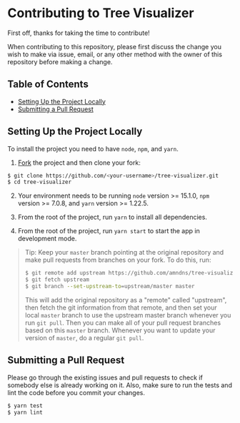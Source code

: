# Contributing to Tree Visualizer

First off, thanks for taking the time to contribute!

When contributing to this repository, please first discuss the change you wish to make via issue, email, or any other method with the owner of this repository before making a change.

## Table of Contents
  - [Setting Up the Project Locally](#setting-up-the-project-locally)
  - [Submitting a Pull Request](#submitting-a-pull-request)

## Setting Up the Project Locally

To install the project you need to have `node`, `npm`, and `yarn`.

1. [Fork](https://help.github.com/articles/fork-a-repo/) the project and then clone your fork:

```sh
$ git clone https://github.com/<your-username>/tree-visualizer.git
$ cd tree-visualizer
```

2. Your environment needs to be running `node` version >= 15.1.0, `npm` version >= 7.0.8, and `yarn` version >= 1.22.5.

3. From the root of the project, run `yarn` to install all dependencies.

4. From the root of the project, run `yarn start` to start the app in development mode. 

> Tip: Keep your `master` branch pointing at the original repository and make
> pull requests from branches on your fork. To do this, run:
>
> ```sh
> $ git remote add upstream https://github.com/amndns/tree-visualizer.git
> $ git fetch upstream
> $ git branch --set-upstream-to=upstream/master master
> ```
>
> This will add the original repository as a "remote" called "upstream", then
> fetch the git information from that remote, and then set your local `master`
> branch to use the upstream master branch whenever you run `git pull`. Then you
> can make all of your pull request branches based on this `master` branch.
> Whenever you want to update your version of `master`, do a regular `git pull`.

## Submitting a Pull Request

Please go through the existing issues and pull requests to check if somebody else is already working on it. Also, make sure to run the tests and lint the code before you commit your changes.

```sh
$ yarn test
$ yarn lint
```